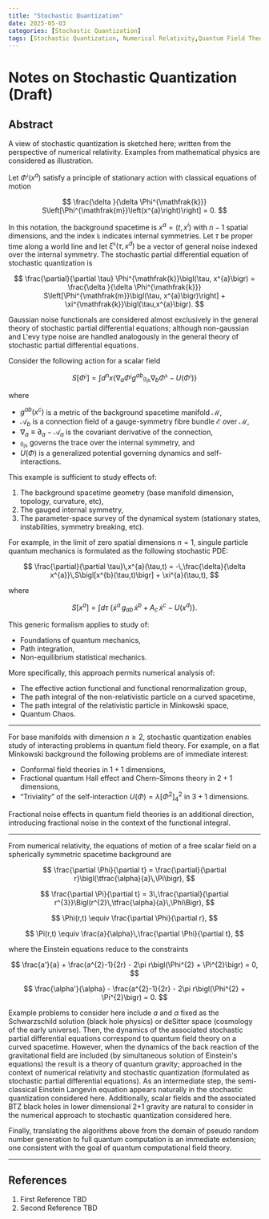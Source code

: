 ```yaml
---
title: "Stochastic Quantization"
date: 2025-05-03
categories: [Stochastic Quantization]
tags: [Stochastic Quantization, Numerical Relativity,Quantum Field Theory, Stochastic Calculus, Triviality ]
---
```

# Notes on Stochastic Quantization (Draft)

## Abstract

A view of stochastic quantization is sketched here; written from the perspective of numerical relativity. Examples from mathematical physics are considered as illustration.


Let $\Phi^{\mathfrak{i}}(x^{a})$ satisfy a principle of stationary action with classical equations of motion

$$
\frac{\delta }{\delta \Phi^{\mathfrak{k}}} S\left[\Phi^{\mathfrak{m}}\left(x^{a}\right)\right] = 0.
$$

In this notation, the background spacetime is $x^{a} = (t,x^{i})$ with $n-1$ spatial dimensions,  and the index $\mathfrak{k}$ indicates internal symmetries.  Let $\tau$ be proper time along a world line and let $\xi^{\mathfrak{k}}(\tau,x^{d})$ be a vector of general noise indexed over the internal symmetry.  The stochastic partial differential equation of stochastic quantization is

$$
\frac{\partial}{\partial \tau} \Phi^{\mathfrak{k}}\bigl(\tau, x^{a}\bigr) = \frac{\delta }{\delta \Phi^{\mathfrak{k}}} S\left[\Phi^{\mathfrak{m}}\bigl(\tau, x^{a}\bigr)\right] + \xi^{\mathfrak{k}}\bigl(\tau,x^{a}\bigr).
$$

Gaussian noise functionals are considered almost exclusively in the general theory of stochastic partial differential equations; although  non-gaussian and L\'evy type noise are handled analogously in the general theory of stochastic partial differential equations.


Consider the following action for a scalar field

$$
S\bigl[\Phi^{\mathfrak{i}}\bigr] = \int d^{n}x\bigl\{ \nabla_{a} \Phi^{\mathfrak{j}} g^{ab} \mathfrak{g}_{\mathfrak{j} \mathfrak{k}} \nabla_{b}  \Phi^{\mathfrak{k}} - U\bigl(\Phi^{\mathfrak{i}}\bigr)\bigr\}
$$

where

- $g^{ab}(x^{c})$ is a metric of the background spacetime manifold $\mathcal{M}$,
- $\mathcal{A}_{b}$ is a connection field of a gauge-symmetry fibre bundle $\mathcal{E}$ over $\mathcal{M}$,
- $\nabla_{a} \equiv \partial_{a} - \mathcal{A}_{a}$ is the covariant derivative of the connection,
- $\mathfrak{g}_{\mathfrak{j}\mathfrak{k}}$ governs the trace over the internal symmetry, and
- $U(\Phi)$ is a generalized potential governing dynamics and self-interactions.

This example is sufficient to study effects of:

1. The background spacetime geometry (base manifold dimension, topology, curvature, etc),
2. The gauged internal symmetry,
3. The parameter-space survey of the dynamical system (stationary states, instabilities, symmetry breaking, etc).



For example, in the limit of zero spatial dimensions $n=1$, singule particle quantum mechanics is formulated as the following stochastic PDE:

$$
\frac{\partial}{\partial \tau}\,x^{a}(\tau,t) = -\,\frac{\delta}{\delta x^{a}}\,S\bigl[x^{b}(\tau,t)\bigr] + \xi^{a}(\tau,t),
$$

where

$$
S[x^{a}] = \int d\tau\;\bigl\{\dot{x}^{a}\,g_{ab}\,\dot{x}^{b} + A_{c}\,\dot{x}^{c} - U(x^{d})\bigr\}.
$$

This generic formalism applies to study of:

- Foundations of quantum mechanics,
- Path integration,
- Non-equilibrium statistical mechanics.

More specifically, this approach permits numerical analysis of:

- The effective action functional and functional renormalization group,
- The path integral of the non-relativistic particle on a curved spacetime,
- The path integral of the relativistic particle in Minkowski space,
- Quantum Chaos.

---

For base manifolds with dimension $n \ge 2$, stochastic quantization enables study of interacting problems in quantum field theory.  For example, on a flat Minkowski background the following problems are of immediate interest:

- Conformal field theories in $1+1$ dimensions,
- Fractional quantum Hall effect and Chern–Simons theory in $2+1$ dimensions,
- “Triviality” of the self-interaction $U(\Phi)=\lambda[\Phi^{2}]^{2}_{4}$ in $3+1$ dimensions.

Fractional noise effects in quantum field theories is an additional direction, introducing fractional noise in the context of the functional integral.

---

From numerical relativity, the equations of motion of a free scalar field on a spherically symmetric spacetime background are

$$
\frac{\partial \Phi}{\partial t} = \frac{\partial}{\partial r}\bigl(\tfrac{\alpha}{a}\,\Pi\bigr),
$$

$$
\frac{\partial \Pi}{\partial t} = 3\,\frac{\partial}{\partial r^{3}}\Bigl(r^{2}\,\tfrac{\alpha}{a}\,\Phi\Bigr),
$$

$$
\Phi(r,t) \equiv \frac{\partial \Phi}{\partial r},
$$

$$
\Pi(r,t) \equiv \frac{a}{\alpha}\,\frac{\partial \Phi}{\partial t},
$$

where the Einstein equations reduce to the constraints

$$
\frac{a'}{a} + \frac{a^{2}-1}{2r} - 2\pi r\bigl(\Phi^{2} + \Pi^{2}\bigr) = 0,
$$

$$
\frac{\alpha'}{\alpha} - \frac{a^{2}-1}{2r} - 2\pi r\bigl(\Phi^{2} + \Pi^{2}\bigr) = 0.
$$

Example problems to consider here include $a$ and $\alpha$ fixed as the Schwarzschild solution (black hole physics) or deSitter space (cosmology of the early universe). Then, the dynamics of the associated stochastic partial differential equations correspond to quantum field theory on a curved spacetime. However, when the dynamics of the back reaction of the gravitational field are included  (by simultaneous solution of Einstein's equations) the result is a theory of quantum gravity; approached in the context of numerical relativity and stochastic quantization (formulated as stochastic partial differential equations). As an intermediate step, the semi-classical Einstein Langevin equation appears naturally in the stochastic quantization considered here. Additionally, scalar fields and the associated BTZ black holes in lower dimensional 2+1 gravity are natural to consider in the numerical approach to stochastic quantization considered here. 

Finally, translating the algorithms above from the domain of pseudo random number generation to full quantum computation is an immediate extension; one consistent with the goal of quantum computational field theory. 

---

## References

1. First Reference TBD
2. Second Reference TBD